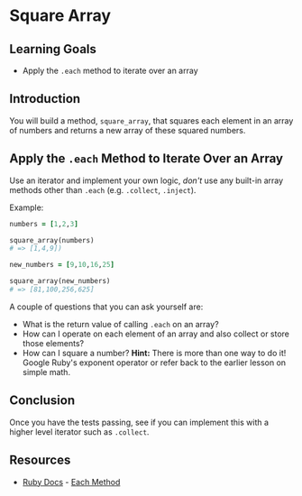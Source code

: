 # Square Array

## Learning Goals

- Apply the `.each` method to iterate over an array

## Introduction

You will build a method, `square_array`, that squares each element in an array of numbers and returns a new array of these squared numbers.

## Apply the `.each` Method to Iterate Over an Array

Use an iterator and implement your own logic, *don't* use any built-in array methods other than `.each` (e.g. `.collect`, `.inject`).

Example:

```ruby
numbers = [1,2,3]

square_array(numbers)
# => [1,4,9])

new_numbers = [9,10,16,25]

square_array(new_numbers)
# => [81,100,256,625]
```

A couple of questions that you can ask yourself are:

* What is the return value of calling `.each` on an array?
* How can I operate on each element of an array and also collect or store those elements?
* How can I square a number? **Hint:** There is more than one way to do it! Google Ruby's exponent operator or refer back to the earlier lesson on simple math.

## Conclusion

Once you have the tests passing, see if you can implement this with a higher level iterator such as `.collect`.

## Resources
* [Ruby Docs](http://www.ruby-doc.org/core-2.1.2/) - [Each Method](http://www.ruby-doc.org/core-2.1.2/Array.html#method-i-each)